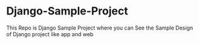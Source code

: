 # Django-Sample-Project
This Repo is Django Sample Project where you can See the Sample Design of Django project like app and web
